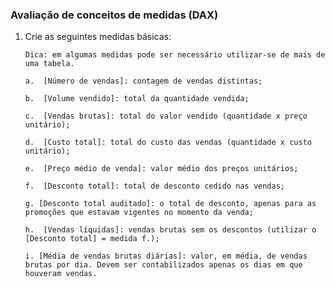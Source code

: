 ### Avaliação de conceitos de medidas (DAX)

1.	Crie as seguintes medidas básicas:

		Dica: em algumas medidas pode ser necessário utilizar-se de mais de uma tabela.

		a.	[Número de vendas]: contagem de vendas distintas;

		b.	[Volume vendido]: total da quantidade vendida;

		c.	[Vendas brutas]: total do valor vendido (quantidade x preço unitário);

		d.	[Custo total]: total do custo das vendas (quantidade x custo unitário);

		e.	[Preço médio de venda]: valor médio dos preços unitários;

		f. 	[Desconto total]: total de desconto cedido nas vendas;

		g. [Desconto total auditado]: o total de desconto, apenas para as promoções que estavam vigentes no momento da venda;

		h.	[Vendas líquidas]: vendas brutas sem os descontos (utilizar o [Desconto total] = medida f.);

		i. [Média de vendas brutas diárias]: valor, em média, de vendas brutas por dia. Devem ser contabilizados apenas os dias em que houveram vendas.

